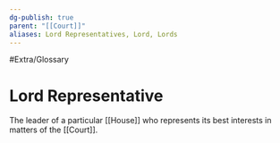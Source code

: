 ```yaml
---
dg-publish: true
parent: "[[Court]]"
aliases: Lord Representatives, Lord, Lords
---
```

#Extra/Glossary 
# Lord Representative

The leader of a particular [[House]] who represents its best interests in matters of the [[Court]].